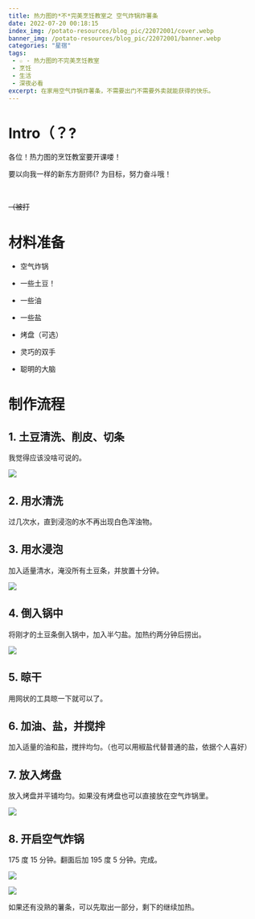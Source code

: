 ```yaml
---
title: 热力图的*不*完美烹饪教室之 空气炸锅炸薯条
date: 2022-07-20 00:18:15
index_img: /potato-resources/blog_pic/22072001/cover.webp
banner_img: /potato-resources/blog_pic/22072001/banner.webp
categories: "星宿"
tags:
 - ☆ - 热力图的不完美烹饪教室
 - 烹饪
 - 生活
 - 深夜必看
excerpt: 在家用空气炸锅炸薯条，不需要出门不需要外卖就能获得的快乐。
---
```

# Intro（？?

各位！热力图的烹饪教室要开课喽！

要以向我一样的新东方厨师(? 为目标，努力奋斗哦！

&nbsp;

~~（被打~~

# 材料准备

 - 空气炸锅

 - 一些土豆！

 - 一些油

 - 一些盐

 - 烤盘（可选）

 - 灵巧的双手

 - 聪明的大脑

# 制作流程
## 1. 土豆清洗、削皮、切条

我觉得应该没啥可说的。

![](/potato-resources/blog_pic/22072001/IMG_20220719_215842.webp)

## 2. 用水清洗
过几次水，直到浸泡的水不再出现白色浑浊物。

## 3. 用水浸泡
加入适量清水，淹没所有土豆条，并放置十分钟。

![](/potato-resources/blog_pic/22072001/IMG_20220719_220100.webp)

## 4. 倒入锅中
将刚才的土豆条倒入锅中，加入半勺盐。加热约两分钟后捞出。

![](/potato-resources/blog_pic/22072001/IMG_20220719_221419.webp)

## 5. 晾干

用网状的工具晾一下就可以了。

## 6. 加油、盐，并搅拌

加入适量的油和盐，搅拌均匀。（也可以用椒盐代替普通的盐，依据个人喜好）

## 7. 放入烤盘

放入烤盘并平铺均匀。如果没有烤盘也可以直接放在空气炸锅里。

![](/potato-resources/blog_pic/22072001/IMG_20220719_220339.webp)

## 8. 开启空气炸锅

175 度 15 分钟。翻面后加 195 度 5 分钟。完成。

![](/potato-resources/blog_pic/22072001/IMG_20220719_224613.webp)

![](/potato-resources/blog_pic/22072001/IMG_20220719_225246.webp)

如果还有没熟的薯条，可以先取出一部分，剩下的继续加热。